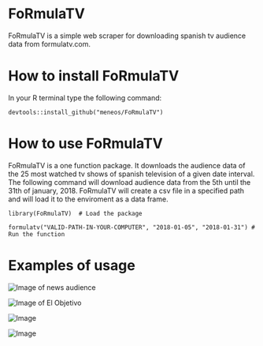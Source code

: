 # FoRmulaTV
FoRmulaTV is a simple web scraper for downloading spanish tv audience data from formulatv.com.

# How to install FoRmulaTV
In your R terminal type the following command:

```
devtools::install_github("meneos/FoRmulaTV")
```

# How to use FoRmulaTV

FoRmulaTV is a one function package. It downloads the audience data of the 25 most watched tv shows of spanish television of a given date interval. The following command will download audience data from the 5th until the 31th of january, 2018. FoRmulaTV will create a csv file in a specified path and will load it to the enviroment as a data frame.

```
library(FoRmulaTV)  # Load the package

formulatv("VALID-PATH-IN-YOUR-COMPUTER", "2018-01-05", "2018-01-31") # Run the function
```


# Examples of usage

![Image of news audience](https://github.com/meneos/foRmulaTV/blob/master/graphs/audiencias%20telediarios.png)


![Image of El Objetivo](https://github.com/meneos/foRmulaTV/blob/master/graphs/el%20objetivo.png)

![Image](https://github.com/meneos/foRmulaTV/blob/master/graphs/OT.jpeg)

![Image](https://github.com/meneos/foRmulaTV/blob/master/graphs/salvados_i%C3%B1igo.png)

